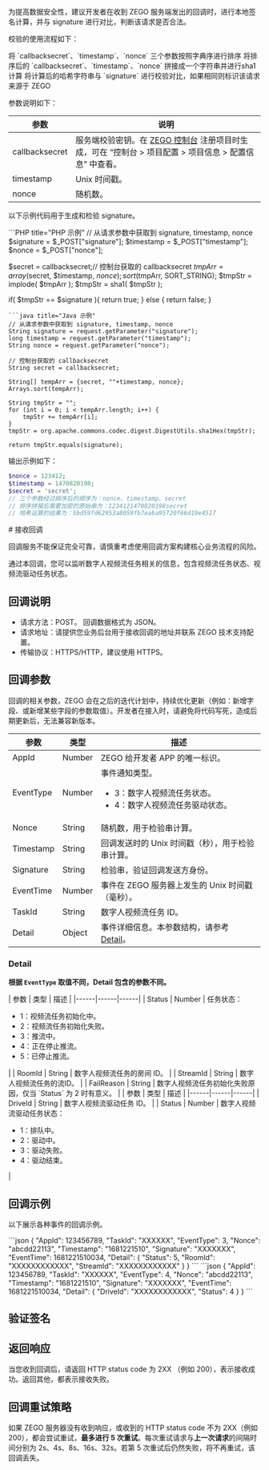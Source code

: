 
为提高数据安全性，建议开发者在收到 ZEGO 服务端发出的回调时，进行本地签名计算，并与 signature 进行对比，判断该请求是否合法。

校验的使用流程如下：

<Steps>
<Step title="对参数进行排序">
将 `callbacksecret`、`timestamp`、`nonce` 三个参数按照字典序进行排序
</Step>
<Step title="计算 SHA1">
将排序后的 `callbacksecret`、`timestamp`、`nonce` 拼接成一个字符串并进行sha1计算
</Step>
<Step title="校验 signature">
将计算后的哈希字符串与 `signature` 进行校验对比，如果相同则标识该请求来源于 ZEGO
</Step>
</Steps>

参数说明如下：

| 参数 | 说明  |
|---- | ------ | 
| callbacksecret  | 服务端校验密钥。在 [ZEGO 控制台](https://console.zego.im/) 注册项目时生成，可在 “控制台 > 项目配置 > 项目信息 > 配置信息” 中查看。 | 
| timestamp| Unix 时间戳。|
| nonce | 随机数。|

<Accordion title="使用示例" defaultOpen="false">

以下示例代码用于生成和检验 signature。

<CodeGroup> 
```PHP title="PHP 示例"
// 从请求参数中获取到 signature, timestamp, nonce
$signature = $_POST["signature"];
$timestamp = $_POST["timestamp"];
$nonce = $_POST["nonce"];

$secret = callbacksecret;// 控制台获取的 callbacksecret
$tmpArr = array($secret, $timestamp, $nonce);
sort($tmpArr, SORT_STRING);
$tmpStr = implode( $tmpArr );
$tmpStr = sha1( $tmpStr );

if( $tmpStr == $signature ){
    return true;
} else {
    return false;
}
```
```java title="Java 示例"
// 从请求参数中获取到 signature, timestamp, nonce
String signature = request.getParameter("signature");
long timestamp = request.getParameter("timestamp");
String nonce = request.getParameter("nonce");

// 控制台获取的 callbacksecret
String secret = callbacksecret;

String[] tempArr = {secret, ""+timestamp, nonce};
Arrays.sort(tempArr);
        
String tmpStr = "";
for (int i = 0; i < tempArr.length; i++) {
    tmpStr += tempArr[i];
}
tmpStr = org.apache.commons.codec.digest.DigestUtils.sha1Hex(tmpStr);

return tmpStr.equals(signature);
```

</CodeGroup>

输出示例如下：

```PHP title="PHP 示例"
$nonce = 123412;
$timestamp = 1470820198;
$secret = 'secret';
// 三个参数经过排序后的顺序为：nonce、timestamp、secret
// 排序拼接后需要加密的原始串为：1234121470820198secret
// 哈希运算的结果为：5bd59fd62953a8059fb7eaba95720f66d19e4517
```

</Accordion>
# 接收回调

<Warning title="注意">回调服务不能保证完全可靠，请慎重考虑使用回调方案构建核心业务流程的风险。</Warning>


通过本回调，您可以监听数字人视频流任务相关的信息，包含视频流任务状态、视频流驱动任务状态。

## 回调说明

- 请求方法：POST。
    <Note title="说明">回调数据格式为 JSON。</Note>
- 请求地址：请提供您业务后台用于接收回调的地址并联系 ZEGO 技术支持配置。
- 传输协议：HTTPS/HTTP，建议使用 HTTPS。

## 回调参数

<Note title="说明">回调的相关参数，ZEGO 会在之后的迭代计划中，持续优化更新（例如：新增字段、或新增某些字段的参数取值）。开发者在接入时，请避免将代码写死，造成后期更新后，无法兼容新版本。</Note>

| 参数 | 类型 | 描述 |
|------|------|------|
| AppId | Number | ZEGO 给开发者 APP 的唯一标识。 |
| EventType | Number | 事件通知类型。<ul><li>3：数字人视频流任务状态。</li><li>4：数字人视频流任务驱动状态。</li></ul> |
| Nonce | String | 随机数，用于检验串计算。 |
| Timestamp | String | 回调发送时的 Unix 时间戳（秒），用于检验串计算。 |
| Signature | String | 检验串，验证回调发送方身份。 |
| EventTime | Number | 事件在 ZEGO 服务器上发生的 Unix 时间戳（毫秒）。 |
| TaskId | String | 数字人视频流任务 ID。 |
| Detail | Object | 事件详细信息。本参数结构，请参考 [Detail](#detail)。 |

### Detail

**根据 `EventType` 取值不同，Detail 包含的参数不同。**

<Tabs>
<Tab title="3：数字人视频流任务状态">
| 参数 | 类型 | 描述 |
|------|------|------|
| Status      | Number | 任务状态：<ul><li>1：视频流任务初始化中。</li><li>2：视频流任务初始化失败。</li><li>3：推流中。</li><li>4：正在停止推流。</li><li>5：已停止推流。</li></ul> |
| RoomId | String | 数字人视频流任务的房间 ID。 |
| StreamId | String | 数字人视频流任务的流ID。 |
| FailReason | String | 数字人视频流任务初始化失败原因，仅当 `Status` 为 2 时有意义。 |

</Tab>
<Tab title="4：数字人视频流驱动任务状态">
| 参数 | 类型 | 描述 |
|------|------|------|
| DriveId | String | 数字人视频流驱动任务 ID。 |
| Status      | Number       | 数字人视频流驱动任务状态：<ul><li>1：排队中。</li><li>2：驱动中。</li><li>3：驱动失败。</li><li>4：驱动结束。</li></ul> |
</Tab>
</Tabs>

## 回调示例

以下展示各种事件的回调示例。

<Tabs>
<Tab title="3">
```json
{
    "AppId": 123456789,
    "TaskId": "XXXXXX",
    "EventType": 3,
    "Nonce": "abcdd22113",
    "Timestamp": "1681221510",
    "Signature": "XXXXXXX",
    "EventTime": 1681221510034,
    "Detail": {
        "Status": 5,
        "RoomId": "XXXXXXXXXXXX",
        "StreamId": "XXXXXXXXXXXX"
    }
}
```
</Tab>
<Tab title="4">
```json
{
    "AppId": 123456789,
    "TaskId": "XXXXXX",
    "EventType": 4,
    "Nonce": "abcdd22113",
    "Timestamp": "1681221510",
    "Signature": "XXXXXXX",
    "EventTime": 1681221510034,
    "Detail": {
        "DriveId": "XXXXXXXXXXXX",
        "Status": 4
    }
}
```
</Tab>
</Tabs>

## 验证签名

<Content />

## 返回响应

当您收到回调后，请返回 HTTP status code 为 2XX （例如 200），表示接收成功。返回其他，都表示接收失败。


## 回调重试策略

如果 ZEGO 服务器没有收到响应，或收到的 HTTP status code 不为 2XX（例如 200），都会尝试重试，**最多进行 5 次重试**。每次重试请求与**上一次请求**的间隔时间分别为 2s、4s、8s、16s、32s。若第 5 次重试后仍然失败，将不再重试，该回调丢失。
